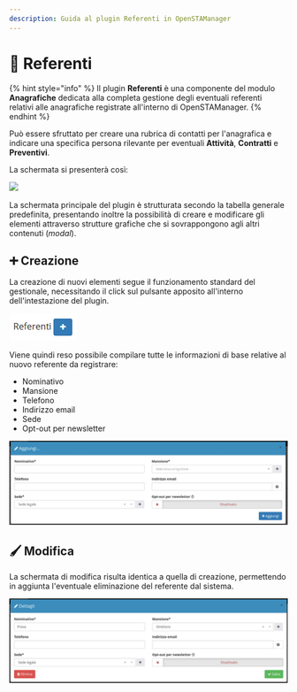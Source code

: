 ```yaml
---
description: Guida al plugin Referenti in OpenSTAManager
---
```


# 🧑 Referenti

{% hint style="info" %}
Il plugin **Referenti** è una componente del modulo **Anagrafiche** dedicata alla completa gestione degli eventuali referenti relativi alle anagrafiche registrate all'interno di OpenSTAManager.
{% endhint %}

Può essere sfruttato per creare una rubrica di contatti per l'anagrafica e indicare una specifica persona rilevante per eventuali **Attività**, **Contratti** e **Preventivi**.

La schermata si presenterà così:

![](https://firebasestorage.googleapis.com/v0/b/gitbook-x-prod.appspot.com/o/spaces%2F-LZJeLg23eVDvrCv74U7-887967055%2Fuploads%2Fe8Wrkr5RkwE3h9GyTe2j%2Ffile.png?alt=media)

La schermata principale del plugin è strutturata secondo la tabella generale predefinita, presentando inoltre la possibilità di creare e modificare gli elementi attraverso strutture grafiche che si sovrappongono agli altri contenuti (_modal_).

## ➕ Creazione

La creazione di nuovi elementi segue il funzionamento standard del gestionale, necessitando il click sul pulsante apposito all'interno dell'intestazione del plugin.

![Aggiungere un referente](../../../../.gitbook/assets/AggiungereReferenti.PNG)

Viene quindi reso possibile compilare tutte le informazioni di base relative al nuovo referente da registrare:

* Nominativo
* Mansione
* Telefono
* Indirizzo email
* Sede
* Opt-out per newsletter

![](<../../../../.gitbook/assets/image (319).png>)

## 🖌️ Modifica

La schermata di modifica risulta identica a quella di creazione, permettendo in aggiunta l'eventuale eliminazione del referente dal sistema.

![](<../../../../.gitbook/assets/image (474).png>)
